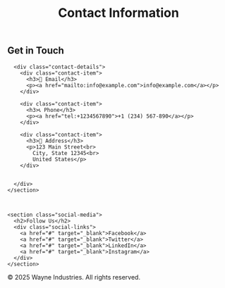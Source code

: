 <!DOCTYPE html>
<html lang="en">

<head>
  <meta charset="utf-8">
  <meta name="viewport" content="width=device-width, initial-scale=1.0">
  <title>Bane?</title>
  <link href="style.css" rel="stylesheet" type="text/css" />
</head>

<body>
  <header>
    <h1>Contact Information</h1>
  </header>

  <main>
    <section class="contact-info">
      <h2>Get in Touch</h2>

      <div class="contact-details">
        <div class="contact-item">
          <h3>📧 Email</h3>
          <p><a href="mailto:info@example.com">info@example.com</a></p>
        </div>

        <div class="contact-item">
          <h3>📞 Phone</h3>
          <p><a href="tel:+1234567890">+1 (234) 567-890</a></p>
        </div>

        <div class="contact-item">
          <h3>📍 Address</h3>
          <p>123 Main Street<br>
            City, State 12345<br>
            United States</p>
        </div>


      </div>
    </section>



    <section class="social-media">
      <h2>Follow Us</h2>
      <div class="social-links">
        <a href="#" target="_blank">Facebook</a>
        <a href="#" target="_blank">Twitter</a>
        <a href="#" target="_blank">LinkedIn</a>
        <a href="#" target="_blank">Instagram</a>
      </div>
    </section>
  </main>

  <footer>
    <p>&copy; 2025 Wayne Industries. All rights reserved.</p>
  </footer>

  <script src="script.js"></script>
</body>

</html>
